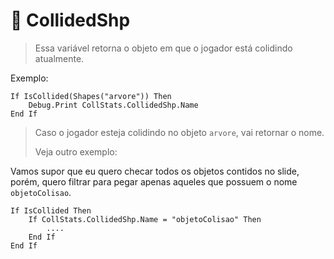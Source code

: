 # 🐃 CollidedShp

> Essa variável retorna o objeto em que o jogador está colidindo atualmente.

Exemplo:

```vba
If IsCollided(Shapes("arvore")) Then
    Debug.Print CollStats.CollidedShp.Name
End If
```

> Caso o jogador esteja colidindo no objeto `arvore`, vai retornar o nome.
>
> Veja outro exemplo:

Vamos supor que eu quero checar todos os objetos contidos no slide, porém, quero filtrar para pegar apenas aqueles que possuem o nome `objetoColisao`.

```vba
If IsCollided Then
    If CollStats.CollidedShp.Name = "objetoColisao" Then
        ....
    End If
End If
```

